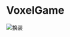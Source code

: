 # VoxelGame
![换装](https://github.com/Lntic-dev/VoxelGame/blob/main/%E6%8A%80%E8%83%BD%E6%A0%91.gif)
